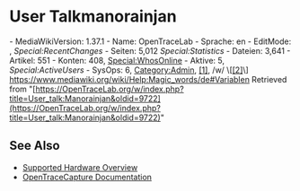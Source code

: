 # User Talkmanorainjan
\- MediaWikiVersion: 1.37.1 \- Name: OpenTraceLab \- Sprache: en \- EditMode: , *Special:RecentChanges* \- Seiten: 5,012 *Special:Statistics* \- Dateien: 3,641 \- Artikel: 551 \- Konten: 408, [Special:WhosOnline](https://OpenTraceLab.org/wiki/Special:WhosOnline "Special:WhosOnline \(page does not exist\)") \- Aktive: 5, *Special:ActiveUsers* \- SysOps: 6, [Category:Admin](https://OpenTraceLab.org/w/index.php?title=Category:Admin&action=edit&redlink=1 "Category:Admin \(page does not exist\)"), [[1]](http://OpenTraceLab.org/index.php?title=Special:ListUsers&group=sysop), /w/ \\[[[2]](http://OpenTraceLab.org/w/index.php?title=Special:ListUsers&group=sysop)\\] <https://www.mediawiki.org/wiki/Help:Magic_words/de#Variablen>
Retrieved from "[https://OpenTraceLab.org/w/index.php?title=User_talk:Manorainjan&oldid=9722](https://OpenTraceLab.org/w/index.php?title=User_talk:Manorainjan&oldid=9722)"
## See Also
- [Supported Hardware Overview](../supported-hardware.md)
- [OpenTraceCapture Documentation](../../opentracecapture/overview.md)
